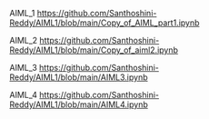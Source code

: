 AIML_1 https://github.com/Santhoshini-Reddy/AIML1/blob/main/Copy_of_AIML_part1.ipynb

AIML_2 https://github.com/Santhoshini-Reddy/AIML1/blob/main/Copy_of_aiml2.ipynb

AIML_3 https://github.com/Santhoshini-Reddy/AIML1/blob/main/AIML3.ipynb

AIML_4 https://github.com/Santhoshini-Reddy/AIML1/blob/main/AIML4.ipynb
